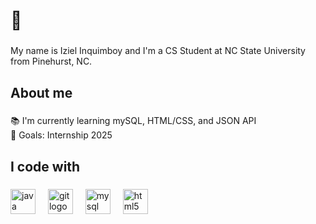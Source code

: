 <h1 align="left">👋</h1>

###

<p align="left">My name is Iziel Inquimboy and I'm a CS Student at NC State University from Pinehurst, NC.</p>

###

<h2 align="left">About me</h2>

###

<p align="left">📚 I'm currently learning mySQL, HTML/CSS, and JSON API<br>🎯 Goals: Internship 2025</p>

###

<h2 align="left">I code with</h2>

###

<div align="left">
  <img src="https://cdn.jsdelivr.net/gh/devicons/devicon/icons/java/java-original.svg" height="40" alt="java logo"  />
  <img width="12" />
  <img src="https://cdn.jsdelivr.net/gh/devicons/devicon/icons/git/git-original.svg" height="40" alt="git logo"  />
  <img width="12" />
  <img src="https://cdn.jsdelivr.net/gh/devicons/devicon/icons/mysql/mysql-original.svg" height="40" alt="mysql logo"  />
  <img width="12" />
  <img src="https://cdn.jsdelivr.net/gh/devicons/devicon/icons/html5/html5-original.svg" height="40" alt="html5 logo"  />
</div>

###
